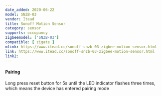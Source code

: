 ```yaml
---
date_added: 2020-06-22
model: SNZB-03
vendor: Itead
title: Sonoff Motion Sensor
category: sensor
supports: occupancy
zigbeemodel: ['SNZB-03']
compatible: [ zigate ]
mlink: https://www.itead.cc/sonoff-snzb-03-zigbee-motion-sensor.html
link: https://www.itead.cc/sonoff-snzb-03-zigbee-motion-sensor.html
link2: 
---
```


#### Pairing
Long press reset button for 5s until the LED indicator flashes three times, which means the device has entered pairing mode
